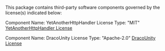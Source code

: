 This package contains third-party software components governed by the license(s) indicated below:

Component Name: YetAnotherHttpHandler
License Type: "MIT"
[YetAnotherHttpHandler License](https://opensource.org/license/mit)

Component Name: DracoUnity
License Type: "Apache-2.0"
[DracoUnity License](https://www.apache.org/licenses/LICENSE-2.0)

